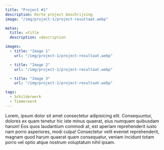 ```yaml
---
title: "Project #1"
description: Korte project beschrijving
image: "/img/project-1/project-resultaat.webp"

metas:
  title: =title
  description: =description

images:
  - title: "Image 1"
    url: "/img/project-1/project-resultaat.webp"

  - title: "Image 2"
    url: "/img/project-1/project-resultaat.webp"

  - title: "Image 3"
    url: "/img/project-1/project-resultaat.webp"

tags:
  - Schilderwerk
  - Timmerwerk
---
```


Lorem, ipsum dolor sit amet consectetur adipisicing elit. Consequuntur, dolores
ex quam tenetur hic iste minus quaerat, eius numquam quibusdam harum! Eos quos
laudantium commodi at, est aperiam reprehenderit iusto nam porro asperiores,
modi culpa! Consectetur velit eveniet reprehenderit, magnam quod harum quaerat
quam consequatur, veniam incidunt totam porro vel optio atque nostrum voluptatum
nihil ipsam.
